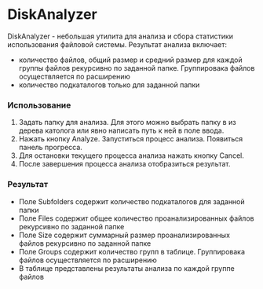 # DiskAnalyzer

DiskAnalyzer - небольшая утилита для анализа и сбора статистики использования файловой системы. 
Результат анализа включает:
   - количество файлов, общий размер и средний размер для каждой группы файлов рекурсивно по заданной папке. Группировака файлов осуществляется по расширению
   - количество подкаталогов только для заданной папки

### Использование

   1. Задать папку для анализа. Для этого можно выбрать папку в из дерева католога или явно написать путь к ней в поле ввода.
   2. Нажать кнопку Analyze. Запуститься процесс анализа. Появиться панель прогресса.
   3. Для остановки текущего процесса анализа нажать кнопку Cancel.
   4. После завершения процесса анализа отобразиться результат.

### Результат

   - Поле Subfolders содержит количество подкаталогов для заданной папки
   - Поле Files содержит общее количество проанализированных файлов рекурсивно по заданной папке
   - Поле Size содержит суммарный размер проанализированных файлов рекурсивно по заданной папке
   - Поле Groups содержит количество групп в таблице. Группировака файлов осуществляется по расширению
   - В таблице представлены результаты анализа по каждой группе файлов